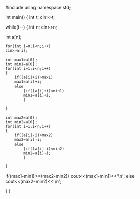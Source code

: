 #include <iostream>
using namespace std;

int main() {
int t;
cin>>t;

while(t--)
{
int n;
cin>>n;

int a[n];
    
    for(int i=0;i<n;i++)
    cin>>a[i];
    
    int max1=a[0];
    int min1=a[0];
    for(int i=1;i<n;i++)
    {
        if((a[i]+i)>max1)
        max1=a[i]+i;
        else
            {if((a[i]+i)<min1)
            min1=a[i]+i;
            }
    
    }

    int max2=a[0];
    int min2=a[0];
    for(int i=1;i<n;i++)
    {
        if((a[i]-i)>max2)
        max2=a[i]-i;
        else
            {if((a[i]-i)<min2)
            min2=a[i]-i;
            }
    
    }
    
if((max1-min1)>=(max2-min2))
cout<<(max1-min1)<<'\n';
else
cout<<(max2-min2)<<'\n';
    
    
}
}

